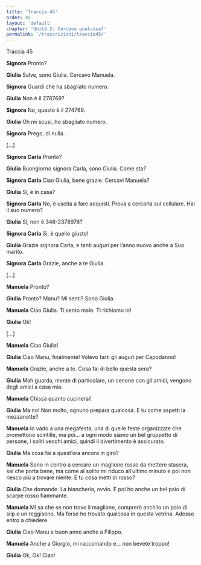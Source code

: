 ```yaml
---
title: 'Traccia 45'
order: 45
layout: 'default'
chapter: 'Unità 2: Cercavo qualcosa?'
permalink: '/trascrizioni/traccia45/'
---
```


Traccia 45

**Signora** Pronto?

**Giulia** Salve, sono Giulia. Cercavo Manuela.

**Signora** Guardi che ha sbagliato numero.

**Giulia** Non è il 278769?

**Signora** No, questo è il 274769.

**Giulia** Oh mi scusi, ho sbagliato numero.

**Signora** Prego, di nulla.

[...]

**Signora Carla** Pronto?

**Giulia** Buongiorno signora Carla, sono Giulia. Come sta?

**Signora Carla** Ciao Giulia, bene grazie. Cercavi Manuela?

**Giulia** Sì, è in casa?

**Signora Carla** No, è uscita a fare acquisti. Prova a cercarla sul cellulare. Hai il suo numero?

**Giulia** Sì, non è 346-2378976?

**Signora Carla** Sì, è quello giusto!

**Giulia** Grazie signora Carla, e tanti auguri per l’anno nuovo anche a Suo marito.

**Signora Carla** Grazie, anche a te Giulia.

[...]

**Manuela** Pronto?

**Giulia** Pronto? Manu? Mi senti? Sono Giulia.

**Manuela** Ciao Giulia. Ti sento male. Ti richiamo io!

**Giulia** Ok!

[...]

**Manuela** Ciao Giulia!

**Giulia** Ciao Manu, finalmente! Volevo farti gli auguri per Capodanno!

**Manuela** Grazie, anche a te. Cosa fai di bello questa sera?

**Giulia** Mah guarda, niente di particolare, un cenone con gli amici, vengono degli amici a casa mia.

**Manuela** Chissà quanto cucinerai!

**Giulia** Ma no! Non molto, ognuno prepara qualcosa. E tu come aspetti la mezzanotte?

**Manuela** Io vado a una megafesta, una di quelle feste organizzate che promettono scintille, ma poi... a ogni modo siamo un bel gruppetto di persone, i soliti vecchi amici, quindi il divertimento è assicurato.

**Giulia** Ma cosa fai a quest’ora ancora in giro?

**Manuela** Sono in centro a cercare un maglione rosso da mettere stasera, sai che porta bene, ma come al solito mi riduco all’ultimo minuto e poi non riesco più a trovare niente. E tu cosa metti di rosso?

**Giulia** Che domande. La biancheria, ovvio. E poi ho anche un bel paio di scarpe rosso fiammante.

**Manuela** Mi sa che se non trovo il maglione, comprerò anch’io un paio di slip e un reggiseno. Ma forse ho trovato qualcosa in questa vetrina. Adesso entro a chiedere.

**Giulia** Ciao Manu e buon anno anche a Filippo.

**Manuela** Anche a Giorgio, mi raccomando e... non bevete troppo!

**Giulia** Ok, Ok! Ciao!
